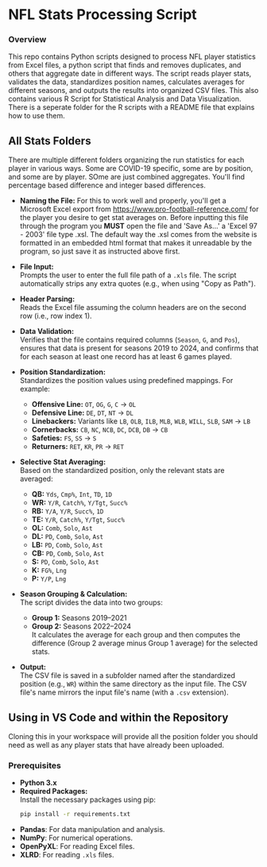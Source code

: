 # NFL Stats Processing Script

### Overview
This repo contains Python scripts designed to process NFL player statistics from Excel files, a python script that finds and removes duplicates, and others that aggregate date in different ways. The script reads player stats, validates the data, standardizes position names, calculates averages for different seasons, and outputs the results into organized CSV files.
This also contains various R Script for Statistical Analysis and Data Visualization. There is a seperate folder for the R scripts with a README file that explains how to use them.

## All Stats Folders
There are multiple different folders organizing the run statistics for each player in various ways. Some are COVID-19 specific, some are by position, and some are by player. SOme are just combined aggregates. You'll find percentage based difference and integer based differences.

- **Naming the File:**
    For this to work well and properly, you'll get a Microsoft Excel export from <https://www.pro-football-reference.com/> for the player you desire to get stat averages on. Before inputting this file through the program you **MUST** open the file and 'Save As...' a 'Excel 97 - 2003' file type .xsl. 
    The default way the .xsl comes from the website is formatted in an embedded html format that makes it unreadable by the program, so just save it as instructed above first.

- **File Input:**  
  Prompts the user to enter the full file path of a `.xls` file. The script automatically strips any extra quotes (e.g., when using "Copy as Path").

- **Header Parsing:**  
  Reads the Excel file assuming the column headers are on the second row (i.e., row index 1).

- **Data Validation:**  
  Verifies that the file contains required columns (`Season`, `G`, and `Pos`), ensures that data is present for seasons 2019 to 2024, and confirms that for each season at least one record has at least 6 games played.

- **Position Standardization:**  
  Standardizes the position values using predefined mappings. For example:
  - **Offensive Line:** `OT`, `OG`, `G`, `C` → `OL`
  - **Defensive Line:** `DE`, `DT`, `NT` → `DL`
  - **Linebackers:** Variants like `LB`, `OLB`, `ILB`, `MLB`, `WLB`, `WILL`, `SLB`, `SAM` → `LB`
  - **Cornerbacks:** `CB`, `NC`, `NCB`, `DC`, `DCB`, `DB` → `CB`
  - **Safeties:** `FS`, `SS` → `S`
  - **Returners:** `RET`, `KR`, `PR` → `RET`

- **Selective Stat Averaging:**  
  Based on the standardized position, only the relevant stats are averaged:
  - **QB:** `Yds`, `Cmp%`, `Int`, `TD`, `1D`
  - **WR:** `Y/R`, `Catch%`, `Y/Tgt`, `Succ%`
  - **RB:** `Y/A`, `Y/R`, `Succ%`, `1D`
  - **TE:** `Y/R`, `Catch%`, `Y/Tgt`, `Succ%`
  - **OL:** `Comb`, `Solo`, `Ast`
  - **DL:** `PD`, `Comb`, `Solo`, `Ast`
  - **LB:** `PD`, `Comb`, `Solo`, `Ast`
  - **CB:** `PD`, `Comb`, `Solo`, `Ast`
  - **S:** `PD`, `Comb`, `Solo`, `Ast`
  - **K:** `FG%`, `Lng`
  - **P:** `Y/P`, `Lng`

- **Season Grouping & Calculation:**  
  The script divides the data into two groups:
  - **Group 1:** Seasons 2019–2021   
  - **Group 2:** Seasons 2022–2024  
  It calculates the average for each group and then computes the difference (Group 2 average minus Group 1 average) for the selected stats.

- **Output:**  
  The CSV file is saved in a subfolder named after the standardized position (e.g., `WR`) within the same directory as the input file. The CSV file's name mirrors the input file's name (with a `.csv` extension).

## Using in VS Code and within the Repository
Cloning this in your workspace will provide all the position folder you should need as well as any player stats that have already been uploaded. 

### Prerequisites

- **Python 3.x**
- **Required Packages:**  
  Install the necessary packages using pip:
  ```bash
  pip install -r requirements.txt
  ```
- **Pandas**: For data manipulation and analysis.
- **NumPy**: For numerical operations.
- **OpenPyXL**: For reading Excel files.
- **XLRD**: For reading `.xls` files.
